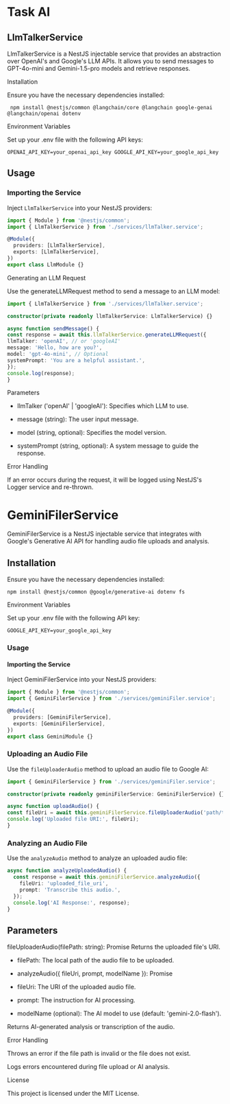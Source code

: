 # Task AI

## LlmTalkerService

LlmTalkerService is a NestJS injectable service that provides an abstraction over OpenAI's and Google's LLM APIs. It allows you to send messages to GPT-4o-mini and Gemini-1.5-pro models and retrieve responses.

Installation

Ensure you have the necessary dependencies installed:

` npm install @nestjs/common @langchain/core @langchain google-genai @langchain/openai dotenv`

Environment Variables

Set up your .env file with the following API keys:

`OPENAI_API_KEY=your_openai_api_key
GOOGLE_API_KEY=your_google_api_key`

## Usage

### Importing the Service

Inject `LlmTalkerService` into your NestJS providers:

```typescript
import { Module } from '@nestjs/common';
import { LlmTalkerService } from './services/llmTalker.service';

@Module({
  providers: [LlmTalkerService],
  exports: [LlmTalkerService],
})
export class LlmModule {}
```

Generating an LLM Request

Use the generateLLMRequest method to send a message to an LLM model:

```typescript
import { LlmTalkerService } from './services/llmTalker.service';

constructor(private readonly llmTalkerService: LlmTalkerService) {}

async function sendMessage() {
const response = await this.llmTalkerService.generateLLMRequest({
llmTalker: 'openAI', // or 'googleAI'
message: 'Hello, how are you?',
model: 'gpt-4o-mini', // Optional
systemPrompt: 'You are a helpful assistant.',
});
console.log(response);
}
```

Parameters

- llmTalker ('openAI' | 'googleAI'): Specifies which LLM to use.

- message (string): The user input message.

- model (string, optional): Specifies the model version.

* systemPrompt (string, optional): A system message to guide the response.

Error Handling

If an error occurs during the request, it will be logged using NestJS's Logger service and re-thrown.

# GeminiFilerService

GeminiFilerService is a NestJS injectable service that integrates with Google's Generative AI API for handling audio file uploads and analysis.

## Installation

Ensure you have the necessary dependencies installed:

`npm install @nestjs/common @google/generative-ai dotenv fs`

Environment Variables

Set up your .env file with the following API key:

`GOOGLE_API_KEY=your_google_api_key`

### Usage

#### Importing the Service

Inject GeminiFilerService into your NestJS providers:

```typescript
import { Module } from '@nestjs/common';
import { GeminiFilerService } from './services/geminiFiler.service';

@Module({
  providers: [GeminiFilerService],
  exports: [GeminiFilerService],
})
export class GeminiModule {}
```

### Uploading an Audio File

Use the `fileUploaderAudio` method to upload an audio file to Google AI:

```typescript
import { GeminiFilerService } from './services/geminiFiler.service';

constructor(private readonly geminiFilerService: GeminiFilerService) {}

async function uploadAudio() {
const fileUri = await this.geminiFilerService.fileUploaderAudio('path/to/audio.mp3');
console.log('Uploaded file URI:', fileUri);
}
```

### Analyzing an Audio File

Use the `analyzeAudio` method to analyze an uploaded audio file:

```typescript
async function analyzeUploadedAudio() {
  const response = await this.geminiFilerService.analyzeAudio({
    fileUri: 'uploaded_file_uri',
    prompt: 'Transcribe this audio.',
  });
  console.log('AI Response:', response);
}
```

## Parameters

fileUploaderAudio(filePath: string): Promise<string>
Returns the uploaded file's URI.

- filePath: The local path of the audio file to be uploaded.

- analyzeAudio({ fileUri, prompt, modelName }): Promise<string>

- fileUri: The URI of the uploaded audio file.

- prompt: The instruction for AI processing.

- modelName (optional): The AI model to use (default: 'gemini-2.0-flash').

Returns AI-generated analysis or transcription of the audio.

Error Handling

Throws an error if the file path is invalid or the file does not exist.

Logs errors encountered during file upload or AI analysis.

License

This project is licensed under the MIT License.
